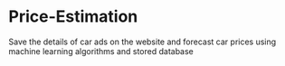 # Price-Estimation
Save the details of car ads on the website and forecast car prices using machine learning algorithms and stored database

